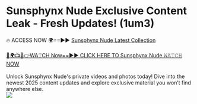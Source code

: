 # Sunsphynx Nude Exclusive Content Leak - Fresh Updates! (1um3)

🔥 ACCESS NOW 🌍==►► <a href="https://tinyurl.com/yc657z5k" rel="nofollow">Sunsphynx Nude Latest Collection</a>
<br><br>
[🔴🌍📺📱👉WA𝚃CH Now==►► CLICK HERE TO Sunsphynx Nude 𝚆𝙰𝚃𝙲𝙷 NOW](https://tinyurl.com/yc657z5k)
<br><br>
Unlock Sunsphynx Nude's private videos and photos today! Dive into the newest 2025 content updates and explore exclusive material you won’t find anywhere else.
<br>
<a href="https://tinyurl.com/yc657z5k" rel="nofollow" data-target="animated-image.originalLink"><img src="https://camo.githubusercontent.com/8a4f000d20f83aca3bf7ec5f350d767afa0574a8a352519fd8cfa583a6f93a33/68747470733a2f2f692e696d6775722e636f6d2f644a486b345a712e676966" data-canonical-src="https://i.imgur.com/dJHk4Zq.gif" style="max-width: 100%; display: inline-block;" data-target="animated-image.originalImage"></a>
<br>
